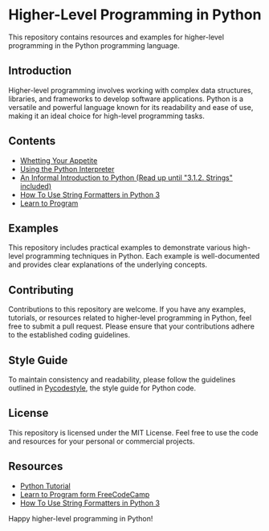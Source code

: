 # Higher-Level Programming in Python

This repository contains resources and examples for higher-level programming in the Python programming language.

## Introduction

Higher-level programming involves working with complex data structures, libraries, and frameworks to develop
software applications. Python is a versatile and powerful language known for its readability and ease of use,
making it an ideal choice for high-level programming tasks.

## Contents

- [Whetting Your Appetite](https://docs.python.org/3/tutorial/appetite.html)
- [Using the Python Interpreter](https://docs.python.org/3/tutorial/interpreter.html)
- [An Informal Introduction to Python (Read up until "3.1.2. Strings" included)](https://docs.python.org/3/tutorial/introduction.html)
- [How To Use String Formatters in Python 3](https://realpython.com/python-f-strings/)
- [Learn to Program](https://www.youtube.com/playlist?list=PLGLfVvz_LVvTn3cK5e6LjhgGiSeVlIRwt)

## Examples

This repository includes practical examples to demonstrate various high-level programming techniques in Python.
Each example is well-documented and provides clear explanations of the underlying concepts.

## Contributing

Contributions to this repository are welcome. If you have any examples, tutorials, or resources related to
higher-level programming in Python, feel free to submit a pull request. Please ensure that your contributions
adhere to the established coding guidelines.

## Style Guide

To maintain consistency and readability, please follow the guidelines outlined in
[Pycodestyle](https://intranet.alxswe.com/rltoken/tgYt-0zVy1T4sDlE9ohxnA), the style guide for Python code.

## License

This repository is licensed under the MIT License. Feel free to use the code and resources for your personal or
commercial projects.

## Resources

- [Python Tutorial](https://docs.python.org/3/tutorial/index.html)
- [Learn to Program form FreeCodeCamp](https://www.youtube.com/watch?v=eWRfhZUzrAc&list=PLWKjhJtqVAbnqBxcdjVGgT3uVR10bzTEB)
- [How To Use String Formatters in Python 3](https://realpython.com/python-f-strings/)

Happy higher-level programming in Python!

